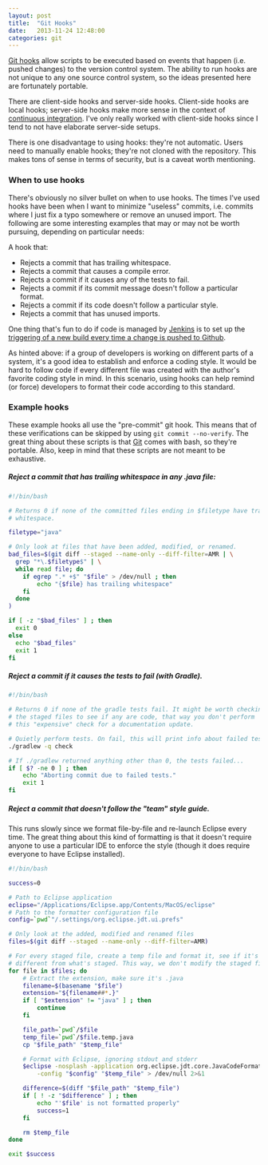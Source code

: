 ```yaml
---
layout: post
title:  "Git Hooks"
date:   2013-11-24 12:48:00
categories: git
---
```


[Git hooks](http://git-scm.com/book/en/Customizing-Git-Git-Hooks) allow scripts
to be executed based on events that happen (i.e. pushed changes) to the
version control system. The ability to run hooks are not unique to any one
source control system, so the ideas presented here are fortunately portable.

There are client-side hooks and server-side hooks. Client-side hooks are local
hooks; server-side hooks make more sense in the context of
[continuous integration](http://en.wikipedia.org/wiki/Continuous_integration).
I've only really worked with client-side hooks since I tend to not have
elaborate server-side setups.

There is one disadvantage to using hooks: they're not automatic. Users need to
manually enable hooks; they're not cloned with the repository. This makes tons
of sense in terms of security, but is a caveat worth mentioning.

### When to use hooks

There's obviously no silver bullet on when to use hooks. The times I've used
hooks have been when I want to minimize "useless" commits, i.e. commits where
I just fix a typo somewhere or remove an unused import. The following are some
interesting examples that may or may not be worth pursuing, depending on
particular needs:

A hook that:

* Rejects a commit that has trailing whitespace.
* Rejects a commit that causes a compile error.
* Rejects a commit if it causes any of the tests to fail.
* Rejects a commit if its commit message doesn't follow a particular format.
* Rejects a commit if its code doesn't follow a particular style.
* Rejects a commit that has unused imports.

One thing that's fun to do if code is managed by [Jenkins](http://en.wikipedia.org/wiki/Jenkins_\(software\))
is to set up the
[triggering of a new build every time a change is pushed to Github](https://wiki.jenkins-ci.org/display/JENKINS/GitHub+Plugin).

As hinted above: if a group of developers is working on different parts of a
system, it's a good idea to establish and enforce a coding style. It would be
hard to follow code if every different file was created with the author's
favorite coding style in mind. In this scenario, using hooks can help remind
(or force) developers to format their code according to this standard.

### Example hooks

These example hooks all use the "pre-commit" git hook. This means that of
these verifications can be skipped by using `git commit --no-verify`. The
great thing about these scripts is that [Git](http://git-scm.com/downloads)
comes with bash, so they're portable. Also, keep in mind that these scripts
are not meant to be exhaustive.

##### Reject a commit that has trailing whitespace in any .java file:

```bash
#!/bin/bash

# Returns 0 if none of the committed files ending in $filetype have trailing
# whitespace.

filetype="java"

# Only look at files that have been added, modified, or renamed.
bad_files=$(git diff --staged --name-only --diff-filter=AMR | \
  grep "*\.$filetype$" | \
  while read file; do
    if egrep ".* +$" "$file" > /dev/null ; then
        echo "{$file} has trailing whitespace"
    fi
  done
)

if [ -z "$bad_files" ] ; then
  exit 0
else
  echo "$bad_files"
  exit 1
fi
```

##### Reject a commit if it causes the tests to fail (with Gradle).

```bash
#!/bin/bash

# Returns 0 if none of the gradle tests fail. It might be worth checking
# the staged files to see if any are code, that way you don't perform
# this "expensive" check for a documentation update.

# Quietly perform tests. On fail, this will print info about failed tests.
./gradlew -q check

# If ./gradlew returned anything other than 0, the tests failed...
if [ $? -ne 0 ] ; then
    echo "Aborting commit due to failed tests."
    exit 1
fi
```

##### Reject a commit that doesn't follow the "team" style guide.

This runs slowly since we format file-by-file and re-launch Eclipse every
time.  The great thing about this kind of formatting is that it doesn't
require anyone to use a particular IDE to enforce the style (though it does
require everyone to have Eclipse installed).

``` bash
#!/bin/bash

success=0

# Path to Eclipse application
eclipse="/Applications/Eclipse.app/Contents/MacOS/eclipse"
# Path to the formatter configuration file
config=`pwd`"/.settings/org.eclipse.jdt.ui.prefs"

# Only look at the added, modified and renamed files
files=$(git diff --staged --name-only --diff-filter=AMR)

# For every staged file, create a temp file and format it, see if it's
# different from what's staged. This way, we don't modify the staged files.
for file in $files; do
    # Extract the extension, make sure it's .java
    filename=$(basename "$file")
    extension="${filename##*.}"
    if [ "$extension" != "java" ] ; then
        continue
    fi

    file_path=`pwd`/$file
    temp_file=`pwd`/$file.temp.java
    cp "$file_path" "$temp_file"

    # Format with Eclipse, ignoring stdout and stderr
    $eclipse -nosplash -application org.eclipse.jdt.core.JavaCodeFormatter -quiet \
        -config "$config" "$temp_file" > /dev/null 2>&1

    difference=$(diff "$file_path" "$temp_file")
    if [ ! -z "$difference" ] ; then
        echo "'$file' is not formatted properly"
        success=1
    fi

    rm $temp_file
done

exit $success
```
